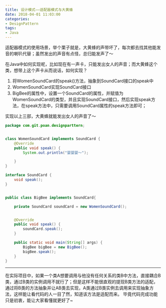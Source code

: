 ```yaml
---
title: 设计模式——适配器模式与大黄蜂
date: 2018-04-01 11:03:00
categories:
- DesignPattern
tags:
- Java
---  
```


适配器模式的使用场景，举个栗子就是，大黄蜂的声带坏了，每次都去找其他能发音的喇叭代替；虽然发出的声音有点怪，总归能发声了～  

在Java中如何实现呢，比如现在有一声卡，只能发出女人的声音；而大黄蜂这个类，想带上这个声卡从而说话，如何实现？  
1. 将WomenSoundCard的speak()方法，抽象到SoundCard接口的speak中  
2. WomenSoundCard实现SoundCard接口  
3. BigBee的属性中，设置一个SoundCard的属性，并赋值为WomenSoundCard的类型，并且实现SoundCard接口，然后实现speak方法，在speak方法中，只需要调用SoundCard属性的speak方法即可；  

实现以上三部，大黄蜂就能发出女人的声音了～  

```java
package com.git.poan.designparttern;


class WomenSoundCard implements SoundCard {
    @Override
    public void speak() {
        System.out.println("婴婴婴～");

    }
}

interface SoundCard {
    void speak();
}


public class BigBee implements SoundCard{

    private SoundCard soundCard = new WomenSoundCard();


    @Override
    public void speak() {
        soundCard.speak();
    }

    public static void main(String[] args) {
        BigBee bigBee = new BigBee();
        bigBee.speak();
    }
}

```  

---
在实际项目中，如果一个类A想要调用与他没有任何关系的类B中方法，直接耦合B类，通过B类的实例调用不就行了；但是这样不能很直观的提现B类方法的适配，通过将B类的方法抽象并让AB类去实现，A类通过B类实例去调用来实现抽象方法，这样能让看代码的人一目了然，知道该方法是适配而来。 毕竟代码完成功能只是初衷，能让大家看懂就更好了~
